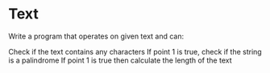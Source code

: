 # Text
Write a program that operates on given text and can:

Check if the text contains any characters
If point 1 is true, check if the string is a palindrome
If point 1 is true then calculate the length of the text

